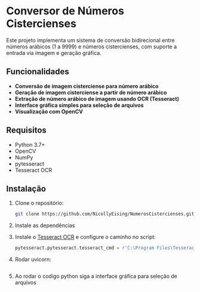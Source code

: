 # Conversor de Números Cistercienses

Este projeto implementa um sistema de conversão bidirecional entre números arábicos (1 a 9999) e números cistercienses, com suporte a entrada via imagem e geração gráfica.

## Funcionalidades

- **Conversão de imagem cisterciense para número arábico**  
- **Geração de imagem cisterciense a partir de número arábico**  
- **Extração de número arábico de imagem usando OCR (Tesseract)**  
- **Interface gráfica simples para seleção de arquivos**  
- **Visualização com OpenCV**  

## Requisitos

- Python 3.7+  
- OpenCV 
- NumPy  
- pytesseract  
- Tesseract OCR

## Instalação

1. Clone o repositório:  
   ```bash
   git clone https://github.com/NicollyEising/NumerosCistercienses.git
   ```
2. Instale as dependências 

3. Instale o [Tesseract OCR](https://github.com/tesseract-ocr/tesseract) e configure o caminho no script:  
   ```python
   pytesseract.pytesseract.tesseract_cmd = r'C:\Program Files\Tesseract-OCR\tesseract.exe'
   ```

4. Rodar uvicorn: 
   ```uvicorn api:app --reload
   ```
5. Ao rodar o codigo python siga a interface gráfica para seleção de arquivos
